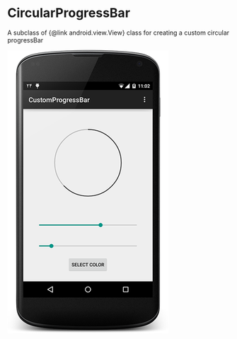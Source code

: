# CircularProgressBar
A subclass of {@link android.view.View} class for creating a custom circular progressBar

![ScreenShot](/ScreenShot-2015-01-14-230507.png)
